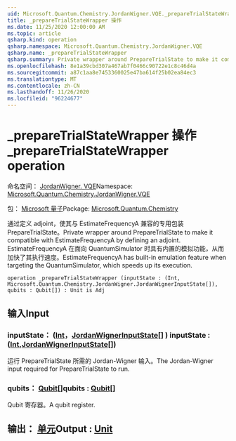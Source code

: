 ```yaml
---
uid: Microsoft.Quantum.Chemistry.JordanWigner.VQE._prepareTrialStateWrapper
title: _prepareTrialStateWrapper 操作
ms.date: 11/25/2020 12:00:00 AM
ms.topic: article
qsharp.kind: operation
qsharp.namespace: Microsoft.Quantum.Chemistry.JordanWigner.VQE
qsharp.name: _prepareTrialStateWrapper
qsharp.summary: Private wrapper around PrepareTrialState to make it compatible with EstimateFrequencyA by defining an adjoint. EstimateFrequencyA has built-in emulation feature when targeting the QuantumSimulator, which speeds up its execution.
ms.openlocfilehash: 8e1a39cbd307a467ab7f0466c90722e1c8c46d4a
ms.sourcegitcommit: a87c1aa8e7453360025e47ba614f25b02ea84ec3
ms.translationtype: MT
ms.contentlocale: zh-CN
ms.lasthandoff: 11/26/2020
ms.locfileid: "96224677"
---
```

# <a name="_preparetrialstatewrapper-operation"></a><span data-ttu-id="54580-102">_prepareTrialStateWrapper 操作</span><span class="sxs-lookup"><span data-stu-id="54580-102">_prepareTrialStateWrapper operation</span></span>

<span data-ttu-id="54580-103">命名空间： [JordanWigner. VQE](xref:Microsoft.Quantum.Chemistry.JordanWigner.VQE)</span><span class="sxs-lookup"><span data-stu-id="54580-103">Namespace: [Microsoft.Quantum.Chemistry.JordanWigner.VQE](xref:Microsoft.Quantum.Chemistry.JordanWigner.VQE)</span></span>

<span data-ttu-id="54580-104">包： [Microsoft 量子](https://nuget.org/packages/Microsoft.Quantum.Chemistry)</span><span class="sxs-lookup"><span data-stu-id="54580-104">Package: [Microsoft.Quantum.Chemistry](https://nuget.org/packages/Microsoft.Quantum.Chemistry)</span></span>


<span data-ttu-id="54580-105">通过定义 adjoint，使其与 EstimateFrequencyA 兼容的专用包装 PrepareTrialState。</span><span class="sxs-lookup"><span data-stu-id="54580-105">Private wrapper around PrepareTrialState to make it compatible with EstimateFrequencyA by defining an adjoint.</span></span>
<span data-ttu-id="54580-106">EstimateFrequencyA 在面向 QuantumSimulator 时具有内置的模拟功能，从而加快了其执行速度。</span><span class="sxs-lookup"><span data-stu-id="54580-106">EstimateFrequencyA has built-in emulation feature when targeting the QuantumSimulator, which speeds up its execution.</span></span>

```qsharp
operation _prepareTrialStateWrapper (inputState : (Int, Microsoft.Quantum.Chemistry.JordanWigner.JordanWignerInputState[]), qubits : Qubit[]) : Unit is Adj
```


## <a name="input"></a><span data-ttu-id="54580-107">输入</span><span class="sxs-lookup"><span data-stu-id="54580-107">Input</span></span>

### <a name="inputstate--intjordanwignerinputstate"></a><span data-ttu-id="54580-108">inputState： ([Int](xref:microsoft.quantum.lang-ref.int)，[JordanWignerInputState](xref:Microsoft.Quantum.Chemistry.JordanWigner.JordanWignerInputState)[] ) </span><span class="sxs-lookup"><span data-stu-id="54580-108">inputState : ([Int](xref:microsoft.quantum.lang-ref.int),[JordanWignerInputState](xref:Microsoft.Quantum.Chemistry.JordanWigner.JordanWignerInputState)[])</span></span>

<span data-ttu-id="54580-109">运行 PrepareTrialState 所需的 Jordan-Wigner 输入。</span><span class="sxs-lookup"><span data-stu-id="54580-109">The Jordan-Wigner input required for PrepareTrialState to run.</span></span>


### <a name="qubits--qubit"></a><span data-ttu-id="54580-110">qubits： [Qubit](xref:microsoft.quantum.lang-ref.qubit)[]</span><span class="sxs-lookup"><span data-stu-id="54580-110">qubits : [Qubit](xref:microsoft.quantum.lang-ref.qubit)[]</span></span>

<span data-ttu-id="54580-111">Qubit 寄存器。</span><span class="sxs-lookup"><span data-stu-id="54580-111">A qubit register.</span></span>



## <a name="output--unit"></a><span data-ttu-id="54580-112">输出： [单元](xref:microsoft.quantum.lang-ref.unit)</span><span class="sxs-lookup"><span data-stu-id="54580-112">Output : [Unit](xref:microsoft.quantum.lang-ref.unit)</span></span>

